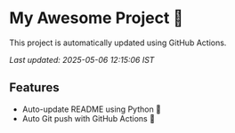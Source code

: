 # My Awesome Project 🚀

This project is automatically updated using GitHub Actions.

_Last updated: 2025-05-06 12:15:06 IST_

## Features
- Auto-update README using Python 🐍
- Auto Git push with GitHub Actions 🤖
